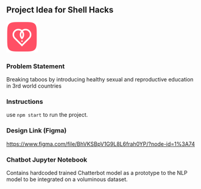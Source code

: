## Project Idea for Shell Hacks

![SexEd Logo](logo.png)

### Problem Statement
Breaking taboos by introducing healthy sexual and reproductive education in 3rd world countries

### Instructions
use `npm start` to run the project.

### Design Link (Figma)
https://www.figma.com/file/BhVKSBpV1G9L8L6frah0YP/?node-id=1%3A74

### Chatbot Jupyter Notebook
Contains hardcoded trained Chatterbot model as a prototype to the NLP model to be integrated on a voluminous dataset.
